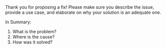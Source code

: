 Thank you for proposing a fix!  Please make sure you describe the issue, provide a use case, and elaborate on why your solution is an adequate one.

In Summary:

1. What is the problem?
2. Where is the cause?
3. How was it solved?
